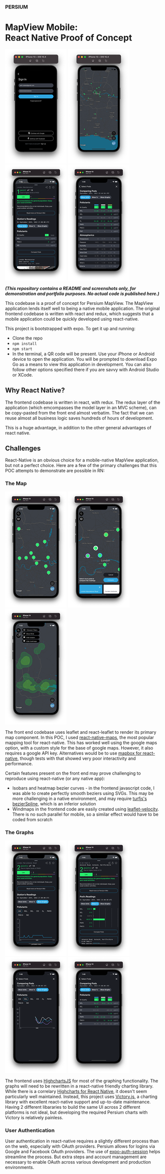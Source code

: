 ### PERSIUM

# MapView Mobile: <br /> React Native Proof of Concept

<p float="left">
<img src="./assets/screenshots/2.png" width="200">
<img src="./assets/screenshots/1.png" width="200">
<img src="./assets/screenshots/3.png" width="200">
<img src="./assets/screenshots/9.png" width="200">
</p>

**_(This repository contains a README and screenshots only, for demonstration and portfolio purposes. No actual code is published here.)_**

This codebase is a proof of concept for Persium MapView. The MapView application lends itself well to being a native mobile application. The original frontend codebase is written with react and redux, which suggests that a mobile application could be quickly developed using react-native.

This project is bootstrapped with expo. To get it up and running:

- Clone the repo
- `npm install`
- `npm start`
- In the terminal, a QR code will be present. Use your iPhone or Android device to open the application. You will be prompted to download Expo Go as a means to view this application in development. You can also follow other options specified there if you are savvy with Android Studio or XCode.

## Why React Native?

The frontend codebase is written in react, with redux. The redux layer of the application (which emcompasses the model layer in an MVC scheme), can be copy-pasted from the front end almost verbatim. The fact that we can reuse almost all business logic saves hundreds of hours of development.

This is a huge advantage, in addition to the other general advantages of react native.

## Challenges

React-Native is an obvious choice for a mobile-native MapView application, but not a perfect choice. Here are a few of the primary challenges that this POC attempts to demonstrate are possible in RN:

### **The Map**

<p float="left">
<img src="./assets/screenshots/13.png" width="200">
<img src="./assets/screenshots/6.png" width="200">
<img src="./assets/screenshots/11.png" width="200">
</p>

The front end codebase uses leaflet and react-leaflet to render its primary map component. In this POC, I used [react-native-maps](https://github.com/react-native-maps/react-native-maps), the most popular mapping tool for react-native. This has worked well using the google maps option, with a custom style for the base of google maps. However, it also requires a google API key. Alternatives would be to use [mapbox for react-native](https://github.com/rnmapbox/maps), though tests with that showed very poor interactivity and performance.

Certain features present on the front end may prove challenging to reproduce using react-native (or any native app):

- Isobars and heatmap bezier curves - in the frontend javascript code, I was able to create perfectly smooth beziers using SVGs. This may be more challenging in a native environment, and may require [turfjs's bezierSpline](https://turfjs.org/docs/#bezierSpline), which is an inferior solution
- Windmaps in the frontend code are easily created using [leaflet-velocity](https://github.com/onaci/leaflet-velocity). There is no such parallel for mobile, so a similar effect would have to be coded from scratch

### **The Graphs**

<p float="left">
<img src="./assets/screenshots/5.png" width="200">
<img src="./assets/screenshots/4.png" width="200">
<img src="./assets/screenshots/8.png" width="200">
<img src="./assets/screenshots/7.png" width="200">
</p>

The frontend uses [HighchartsJS](https://www.highcharts.com/) for most of the graphing functionality. The graphs will need to be rewritten in a react-native friendly charting library. While there is a correlary [Highcharts for React Native](https://github.com/highcharts/highcharts-react-native), it doesn't seem particularly well maintained. Instead, this project uses [Victory.js](https://formidable.com/open-source/victory/), a charting library with excellent react-native support and up-to-date maintenance. Having 2 different libararies to build the same UI across 2 different platforms is not ideal, but developing the required Persium charts with Victory is relatively painless.

### **User Authentication**

User authentication in react-native requires a slightly different process than on the web, especially with OAuth providers. Persium allows for logins via Google and Facebook OAuth providers. The use of [expo-auth-session](https://docs.expo.dev/versions/latest/sdk/auth-session/) helps streamline the process. But extra steps and account management are necessary to enable OAuth across various development and production environments.

